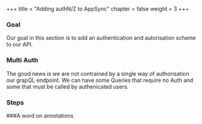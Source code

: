 +++
title = "Adding authN/Z to AppSync"
chapter = false
weight = 3
+++

### Goal
Our goal in this section is to add an authentication and autorisation scheme to our API.

### Multi Auth
The good news is we are not contrained by a single way of authorisation our grapQL endpoint.  We can have some Queries that require no Auth and some that must be called by authenicated users.

### Steps



###A word on annotations

